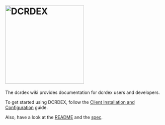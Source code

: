 # <img src="images/logo_wide_v1.svg" alt="DCRDEX" width="250">

The dcrdex wiki provides documentation for dcrdex users and developers.

To get started using DCRDEX, follow the [Client Installation and Configuration](https://github.com/decred/dcrdex/wiki/Client-Installation-and-Configuration) guide.

Also, have a look at the [README](https://github.com/decred/dcrdex/blob/master/README.md) and the [spec](https://github.com/decred/dcrdex/blob/master/spec/README.mediawiki).
